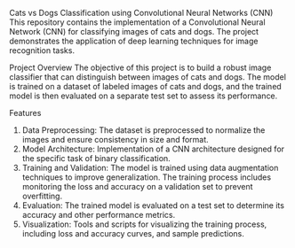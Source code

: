 Cats vs Dogs Classification using Convolutional Neural Networks (CNN)
This repository contains the implementation of a Convolutional Neural Network (CNN) for classifying images of cats and dogs. The project demonstrates the application of deep learning techniques for image recognition tasks.

Project Overview
The objective of this project is to build a robust image classifier that can distinguish between images of cats and dogs. The model is trained on a dataset of labeled images of cats and dogs, and the trained model is then evaluated on a separate test set to assess its performance.

Features
1) Data Preprocessing: The dataset is preprocessed to normalize the images and ensure consistency in size and format.
2) Model Architecture: Implementation of a CNN architecture designed for the specific task of binary classification.
3) Training and Validation: The model is trained using data augmentation techniques to improve generalization. The training process includes monitoring the loss and 
accuracy on a validation set to prevent overfitting.
4) Evaluation: The trained model is evaluated on a test set to determine its accuracy and other performance metrics.
5) Visualization: Tools and scripts for visualizing the training process, including loss and accuracy curves, and sample predictions.
